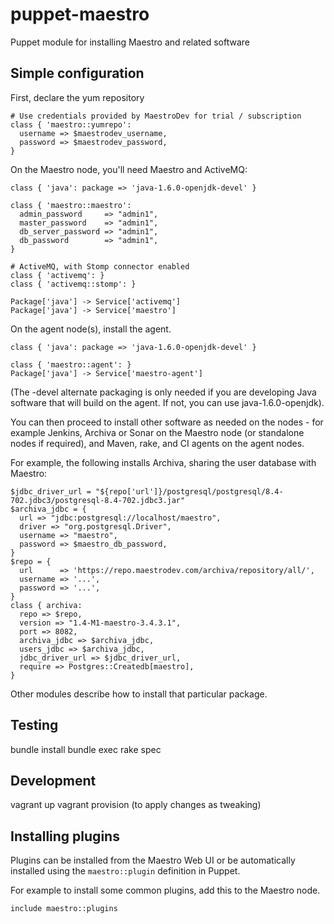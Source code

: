 puppet-maestro
==============

Puppet module for installing Maestro and related software

Simple configuration
--------------------

First, declare the yum repository

    # Use credentials provided by MaestroDev for trial / subscription
    class { 'maestro::yumrepo':
      username => $maestrodev_username,
      password => $maestrodev_password,
    }


On the Maestro node, you'll need Maestro and ActiveMQ:

    class { 'java': package => 'java-1.6.0-openjdk-devel' }
        
    class { 'maestro::maestro':
      admin_password     => "admin1",
      master_password    => "admin1",
      db_server_password => "admin1",
      db_password        => "admin1",
    }
    
    # ActiveMQ, with Stomp connector enabled
    class { 'activemq': }
    class { 'activemq::stomp': }
    
    Package['java'] -> Service['activemq']
    Package['java'] -> Service['maestro']


On the agent node(s), install the agent.

    class { 'java': package => 'java-1.6.0-openjdk-devel' }

    class { 'maestro::agent': }
    Package['java'] -> Service['maestro-agent']


(The -devel alternate packaging is only needed if you are developing Java
software that will build on the agent. If not, you can use
java-1.6.0-openjdk).

You can then proceed to install other software as needed on the nodes - for
example Jenkins, Archiva or Sonar on the Maestro node (or standalone nodes if
required), and Maven, rake, and CI agents on the agent nodes.

For example, the following installs Archiva, sharing the user database with
Maestro:

    $jdbc_driver_url = "${repo['url']}/postgresql/postgresql/8.4-702.jdbc3/postgresql-8.4-702.jdbc3.jar"
    $archiva_jdbc = {
      url => "jdbc:postgresql://localhost/maestro",
      driver => "org.postgresql.Driver",
      username => "maestro",
      password => $maestro_db_password,
    }
    $repo = {
      url      => 'https://repo.maestrodev.com/archiva/repository/all/',
      username => '...',
      password => '...',
    }
    class { archiva:
      repo => $repo,
      version => "1.4-M1-maestro-3.4.3.1",
      port => 8082,
      archiva_jdbc => $archiva_jdbc,
      users_jdbc => $archiva_jdbc,
      jdbc_driver_url => $jdbc_driver_url,
      require => Postgres::Createdb[maestro],
    }


Other modules describe how to install that particular package.

Testing 
-------

bundle install
bundle exec rake spec


Development
-----------

vagrant up
vagrant provision (to apply changes as tweaking)


Installing plugins
------------------
Plugins can be installed from the Maestro Web UI or be automatically installed using the `maestro::plugin` definition in Puppet.

For example to install some common plugins, add this to the Maestro node.

    include maestro::plugins

